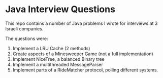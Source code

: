 # Java Interview Questions

This repo contains a number of Java problems I wrote for interviews at 3 Israeli companies.  

The questions were:
1. Implement a LRU Cache (2 methods)
1. Create aspects of a Minesweeper Game (not a full implementation)
1. Implement NiceTree, a balanced Binary tree
1. Implement a multithreaded MessageParser
1. Implement parts of a RideMatcher protocol, polling different systems. 
    
